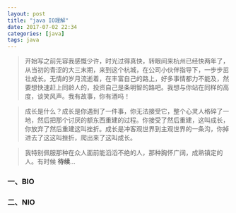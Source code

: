 ```yaml
---
layout: post
title: "java IO理解"
date: 2017-07-02 22:34
categories: [java]
tags: java
---
```


> 开始写之前先容我感慨少许，时光过得真快，转眼间来杭州已经快两年了，从当初的青涩的大三末期，来到这个杭城，在公司小伙伴指导下，一步步茁壮成长。无情的岁月流逝着，在丰富自己的路上，好多事情都力不能及，然要想快速赶上同龄人的，投资自己是条明智的路吧。我想与你站在同样的高度，谈笑风声。我有故事，你有酒吗！

> 成长是什么？成长是你遇到了一件事，你无法接受它，整个心灵人格碎了一地，然后把那个讨厌的额东西重建的过程。你接受了然后重建，这叫成长，你放弃了然后重建这叫挫折。成长是冲客观世界到主观世界的一条沟，你掉进去了这这叫挫折，爬出来了这叫成长。

> 我特别佩服那种在众人面前能滔滔不绝的人，那种胸怀广阔，成熟镇定的人。有时候 **待续**...

### 一、BIO

### 二、NIO
